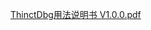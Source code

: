 [ThinctDbg用法说明书 V1.0.0.pdf](https://github.com/thinct/ThinctDbg/blob/main/ThinctDbg%E7%94%A8%E6%B3%95%E8%AF%B4%E6%98%8E%E4%B9%A6%20V1.0.0.pdf)

